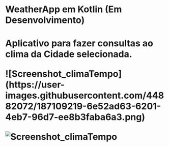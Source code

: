 <h1>WeatherApp em Kotlin (Em Desenvolvimento)<h1>
<p>Aplicativo para fazer consultas ao clima da Cidade selecionada.</p>
![Screenshot_climaTempo](https://user-images.githubusercontent.com/44882072/187109219-6e52ad63-6201-4eb7-96d7-ee8b3faba6a3.png)

![Screenshot_climaTempo](https://user-images.githubusercontent.com/44882072/187109316-b41a47f3-e507-4a76-bafc-51020f5e1234.png)
